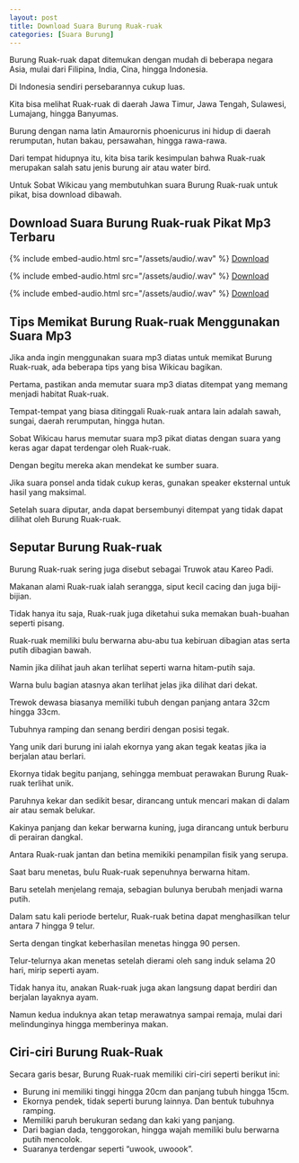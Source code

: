 ```yaml
---
layout: post
title: Download Suara Burung Ruak-ruak
categories: [Suara Burung]
---
```


Burung Ruak-ruak dapat ditemukan dengan mudah di beberapa negara Asia, mulai dari Filipina, India, Cina, hingga Indonesia.

Di Indonesia sendiri persebarannya cukup luas.

Kita bisa melihat Ruak-ruak di daerah Jawa Timur, Jawa Tengah, Sulawesi, Lumajang, hingga Banyumas.

Burung dengan nama latin Amaurornis phoenicurus ini hidup di daerah rerumputan, hutan bakau, persawahan, hingga rawa-rawa.

Dari tempat hidupnya itu, kita bisa tarik kesimpulan bahwa Ruak-ruak merupakan salah satu jenis burung air atau water bird.

Untuk Sobat Wikicau yang membutuhkan suara Burung Ruak-ruak untuk pikat, bisa download dibawah.

## Download Suara Burung Ruak-ruak Pikat Mp3 Terbaru

{% include embed-audio.html src="/assets/audio/<audio-source-name>.wav" %}
[Download](https://bit.ly/2IuFDII)

{% include embed-audio.html src="/assets/audio/<audio-source-name>.wav" %}
[Download](https://bit.ly/2L8PBB9)

{% include embed-audio.html src="/assets/audio/<audio-source-name>.wav" %}
[Download](https://bit.ly/2L8PBB9)

## Tips Memikat Burung Ruak-ruak Menggunakan Suara Mp3

Jika anda ingin menggunakan suara mp3 diatas untuk memikat Burung Ruak-ruak, ada beberapa tips yang bisa Wikicau bagikan.

Pertama, pastikan anda memutar suara mp3 diatas ditempat yang memang menjadi habitat Ruak-ruak.

Tempat-tempat yang biasa ditinggali Ruak-ruak antara lain adalah sawah, sungai, daerah rerumputan, hingga hutan.

Sobat Wikicau harus memutar suara mp3 pikat diatas dengan suara yang keras agar dapat terdengar oleh Ruak-ruak.

Dengan begitu mereka akan mendekat ke sumber suara.

Jika suara ponsel anda tidak cukup keras, gunakan speaker eksternal untuk hasil yang maksimal.

Setelah suara diputar, anda dapat bersembunyi ditempat yang tidak dapat dilihat oleh Burung Ruak-ruak.

## Seputar Burung Ruak-ruak

Burung Ruak-ruak sering juga disebut sebagai Truwok atau Kareo Padi.

Makanan alami Ruak-ruak ialah serangga, siput kecil cacing dan juga biji-bijian.

Tidak hanya itu saja, Ruak-ruak juga diketahui suka memakan buah-buahan seperti pisang.

Ruak-ruak memiliki bulu berwarna abu-abu tua kebiruan dibagian atas serta putih dibagian bawah.

Namin jika dilihat jauh akan terlihat seperti warna hitam-putih saja.

Warna bulu bagian atasnya akan terlihat jelas jika dilihat dari dekat.

Trewok dewasa biasanya memiliki tubuh dengan panjang antara 32cm hingga 33cm.

Tubuhnya ramping dan senang berdiri dengan posisi tegak.

Yang unik dari burung ini ialah ekornya yang akan tegak keatas jika ia berjalan atau berlari.

Ekornya tidak begitu panjang, sehingga membuat perawakan Burung Ruak-ruak terlihat unik.

Paruhnya kekar dan sedikit besar, dirancang untuk mencari makan di dalam air atau semak belukar.

Kakinya panjang dan kekar berwarna kuning, juga dirancang untuk berburu di perairan dangkal.

Antara Ruak-ruak jantan dan betina memikiki penampilan fisik yang serupa.

Saat baru menetas, bulu Ruak-ruak sepenuhnya berwarna hitam.

Baru setelah menjelang remaja, sebagian bulunya berubah menjadi warna putih.

Dalam satu kali periode bertelur, Ruak-ruak betina dapat menghasilkan telur antara 7 hingga 9 telur.

Serta dengan tingkat keberhasilan menetas hingga 90 persen.

Telur-telurnya akan menetas setelah dierami oleh sang induk selama 20 hari, mirip seperti ayam.

Tidak hanya itu, anakan Ruak-ruak juga akan langsung dapat berdiri dan berjalan layaknya ayam.

Namun kedua induknya akan tetap merawatnya sampai remaja, mulai dari melindunginya hingga memberinya makan.

## Ciri-ciri Burung Ruak-Ruak

Secara garis besar, Burung Ruak-ruak memiliki ciri-ciri seperti berikut ini:

- Burung ini memiliki tinggi hingga 20cm dan panjang tubuh hingga 15cm.
- Ekornya pendek, tidak seperti burung lainnya. Dan bentuk tubuhnya ramping.
- Memiliki paruh berukuran sedang dan kaki yang panjang.
- Dari bagian dada, tenggorokan, hingga wajah memiliki bulu berwarna putih mencolok.
- Suaranya terdengar seperti “uwook, uwoook”.
